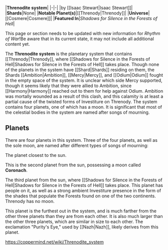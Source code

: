 |**Threnodite system**|
|-|-|
|by [[Isaac Stewart\|Isaac Stewart]]|
|**Shards**|None|
|**Notable Planet(s)**|[[Threnody\|Threnody]]|
|**Universe**|[[Cosmere\|Cosmere]]|
|**Featured In**|*Shadows for Silence in the Forests of Hell*|

This page or section needs to be updated with new information for *Rhythm of War*!Be aware that in its current state, it may not include all additional content yet.

The **Threnodite system** is the planetary system that contains [[Threnody\|Threnody]], where [[Shadows for Silence in the Forests of Hell\|Shadows for Silence in the Forests of Hell]] takes place. Though none of the planets in the system have [[Shard\|Shards]] residing on them, the Shards [[Ambition\|Ambition]], [[Mercy\|Mercy]], and [[Odium\|Odium]] fought in the empty space of the system. It is unclear which side Mercy supported, though it seems likely that they were allied to Ambition, since [[Harmony\|Harmony]] reached out to them for help against Odium. Ambition was mortally wounded as a result of this clash, and this calamity is at least a partial cause of the twisted forms of Investiture on Threnody. The system contains four planets, one of which has a moon. It is significant that most of the celestial bodies in the system are named after songs of mourning.

## Planets
There are four planets in this system. Three of the four planets, as well as the sole moon, are named after different types of songs of mourning:


The planet closest to the sun.


This is the second planet from the sun, possessing a moon called **Coronach**.


The third planet from the sun, where [[Shadows for Silence in the Forests of Hell\|Shadows for Silence in the Forests of Hell]] takes place. This planet has people on it, as well as a strong ambient Investiture presence in the form of the shades that populate the Forests found on one of the two continents. Threnody has no moon.


This planet is the furthest out in the system, and is much farther from the other three planets than they are from each other. It is also much larger than the other three planets, which are similar in size to each other. The exclamation "Purity's Eye," used by [[Nazh\|Nazh]], likely derives from this planet.



https://coppermind.net/wiki/Threnodite_system